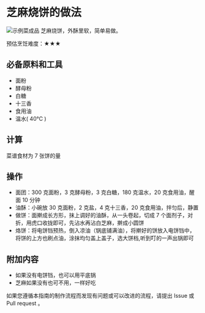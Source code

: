 # 芝麻烧饼的做法

![示例菜成品](芝麻烧饼.jpg)
芝麻烧饼，外酥里软，简单易做。

预估烹饪难度：★★★

## 必备原料和工具

- 面粉
- 酵母粉
- 白糖
- 十三香
- 食用油
- 温水( 40℃ )

## 计算

菜谱食材为 7 张饼的量

## 操作

- 面团：300 克面粉，3 克酵母粉，3 克白糖，180 克温水，20 克食用油，醒面 10 分钟
- 油酥：小碗放 30 克面粉，2 克盐，4 克十三香，20 克食用油，拌匀后，静置
- 做饼：面擀成长方形，抹上调好的油酥，从一头卷起，切成 7 个面剂子，对折，用虎口收拢即可，先沾水再沾白芝麻，擀成小圆饼
- 烙饼：将电饼铛预热，倒入凉油（锅底铺满油），将擀好的饼放入电饼铛中，将饼的上方也刷点油，涂抹均匀盖上盖子，选大饼档,听到叮的一声出锅即可

## 附加内容

- 如果没有电饼铛，也可以用平底锅
- 芝麻如果没有也可不用，一样好吃

如果您遵循本指南的制作流程而发现有问题或可以改进的流程，请提出 Issue 或 Pull request 。
